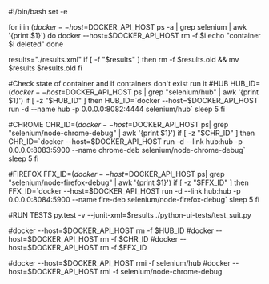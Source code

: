 #!/bin/bash
set -e

for i in $(docker --host=$DOCKER_API_HOST ps -a | grep selenium | awk '{print $1}')
do
	docker --host=$DOCKER_API_HOST rm -f $i
    echo "container $i deleted"
done

results="./results.xml"
if [ -f "$results" ]
then
	rm -f $results.old && mv $results $results.old
fi


#Check state of container and if containers don't exist run it
#HUB
HUB_ID=$(docker --host=$DOCKER_API_HOST ps | grep "selenium/hub" | awk '{print $1}')
if [ -z "$HUB_ID" ]
then 
    	HUB_ID=`docker --host=$DOCKER_API_HOST run -d --name hub -p 0.0.0.0:8082:4444 selenium/hub`
        sleep 5
fi

#CHROME
CHR_ID=$(docker --host=$DOCKER_API_HOST ps| grep "selenium/node-chrome-debug" | awk '{print $1}')
if [ -z "$CHR_ID" ]
then 
    	CHR_ID=`docker --host=$DOCKER_API_HOST run -d  --link hub:hub -p 0.0.0.0:8083:5900 --name chrome-deb selenium/node-chrome-debug`
        sleep 5
fi

#FIREFOX
FFX_ID=$(docker --host=$DOCKER_API_HOST ps| grep "selenium/node-firefox-debug" | awk '{print $1}')
if [ -z "$FFX_ID" ]
then 
    	FFX_ID=`docker --host=$DOCKER_API_HOST run -d  --link hub:hub -p 0.0.0.0:8084:5900 --name fire-deb selenium/node-firefox-debug`
        sleep 5
fi

#RUN TESTS
py.test -v --junit-xml=$results ./python-ui-tests/test_suit.py   

#docker --host=$DOCKER_API_HOST rm -f $HUB_ID
#docker --host=$DOCKER_API_HOST rm -f $CHR_ID
#docker --host=$DOCKER_API_HOST rm -f $FFX_ID

#docker --host=$DOCKER_API_HOST rmi -f selenium/hub
#docker --host=$DOCKER_API_HOST rmi -f selenium/node-chrome-debug
